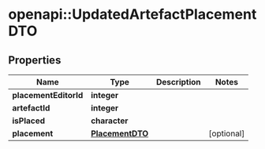 # openapi::UpdatedArtefactPlacementDTO

## Properties
Name | Type | Description | Notes
------------ | ------------- | ------------- | -------------
**placementEditorId** | **integer** |  | 
**artefactId** | **integer** |  | 
**isPlaced** | **character** |  | 
**placement** | [**PlacementDTO**](PlacementDTO.md) |  | [optional] 


